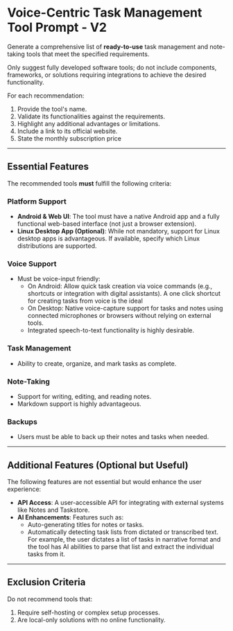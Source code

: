 # Voice-Centric Task Management Tool Prompt - V2

Generate a comprehensive list of **ready-to-use** task management and note-taking tools that meet the specified requirements. 

Only suggest fully developed software tools; do not include components, frameworks, or solutions requiring integrations to achieve the desired functionality.

For each recommendation:
1. Provide the tool's name.
2. Validate its functionalities against the requirements.  
3. Highlight any additional advantages or limitations.
4. Include a link to its official website.
5. State the monthly subscription price

---

## **Essential Features**

The recommended tools **must** fulfill the following criteria:

### **Platform Support**
- **Android & Web UI**: The tool must have a native Android app and a fully functional web-based interface (not just a browser extension). 
- **Linux Desktop App (Optional)**: While not mandatory, support for Linux desktop apps is advantageous. If available, specify which Linux distributions are supported.

### **Voice Support**
- Must be voice-input friendly:
  - On Android: Allow quick task creation via voice commands (e.g., shortcuts or integration with digital assistants). A one click shortcut for creating tasks from voice is the ideal 
  - On Desktop: Native voice-capture support for tasks and notes using connected microphones or browsers without relying on external tools.
  - Integrated speech-to-text functionality is highly desirable.

### **Task Management**
- Ability to create, organize, and mark tasks as complete.

### **Note-Taking**
- Support for writing, editing, and reading notes.
- Markdown support is highly advantageous.

### **Backups**
- Users must be able to back up their notes and tasks when needed.

---

## **Additional Features (Optional but Useful)**

The following features are not essential but would enhance the user experience:

- **API Access**: A user-accessible API for integrating with external systems like Notes and Taskstore.
- **AI Enhancements**: Features such as:
  - Auto-generating titles for notes or tasks.
  - Automatically detecting task lists from dictated or transcribed text. For example, the user dictates a list of tasks in narrative format and the tool has AI abilities to parse that list and extract the individual tasks from it. 

---

## **Exclusion Criteria**

Do not recommend tools that:
1. Require self-hosting or complex setup processes.
2. Are local-only solutions with no online functionality.
 